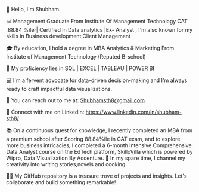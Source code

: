 👋 Hello, I'm Shubham.

📊 Management Graduate From Institute Of Management Technology CAT :88.84 %iler| Certified in Data analytics |Ex- Analyst , I'm also known for my skills in Business development,Client Management 

🎓 By education, I hold a degree in MBA Analytics & Marketing From Institute of Management Technology (Reputed B-school)



💼 My proficiency lies in SQL | EXCEL | TABLEAU | POWER BI

💻 I'm a fervent advocate for data-driven decision-making and I'm always ready to craft impactful data visualizations.

📧 You can reach out to me at: Shubhamsth8@gmail.com 

🔗 Connect with me on LinkedIn: https://www.linkedin.com/in/shubham-sth8/

📚 On a continuous quest for knowledge, I recently completed an MBA from a premium school after Scoring 88.84%ile in CAT exam, and to explore more business intricacies, I completed a 6-month intensive Comprehensive Data Analyst course on the EdTech platform, SkilloVilla which is powered by Wipro, Data Visualization By Accenture.
📖 In my spare time, I channel my creativity into writing stories,novels and cooking.

👨‍💻 My GitHub repository is a treasure trove of projects and insights. Let's collaborate and build something remarkable!
